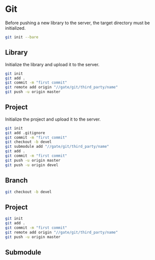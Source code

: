 # Git
Before pushing a new library to the server, the target directory must be initialized.

```sh
git init --bare
```

## Library
Initialize the library and upload it to the server.

```sh
git init
git add .
git commit -m "first commit"
git remote add origin "//gate/git/third_party/name"
git push -u origin master
```

## Project
Initialize the project and upload it to the server.

```sh
git init
git add .gitignore
git commit -m "first commit"
git checkout -b devel
git submodule add "//gate/git/third_party/name"
git add .
git commit -m "first commit"
git push -u origin master
git push -u origin devel
```

## Branch
```sh
git checkout -b devel
```

## Project
```sh
git init
git add .
git commit -m "first commit"
git remote add origin "//gate/git/third_party/name"
git push -u origin master
```

## Submodule
```sh

```